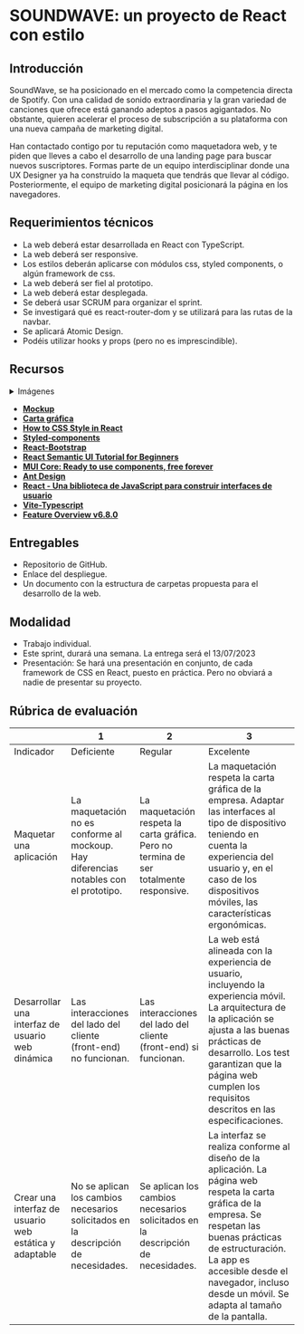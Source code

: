 # SOUNDWAVE: un proyecto de React con estilo

## Introducción

SoundWave, se ha posicionado en el mercado como la competencia directa de Spotify. Con una calidad de sonido extraordinaria y la gran variedad de canciones que ofrece está ganando adeptos a pasos agigantados. No obstante, quieren acelerar el proceso de subscripción a su plataforma con una nueva campaña de marketing digital.

Han contactado contigo por tu reputación como maquetadora web, y te piden que lleves a cabo el desarrollo de una landing page para buscar nuevos suscriptores. Formas parte de un equipo interdisciplinar donde una UX Designer ya ha construido la maqueta que tendrás que llevar al código. Posteriormente, el equipo de marketing digital posicionará la página en los navegadores.

## Requerimientos técnicos

- La web deberá estar desarrollada en React con TypeScript.
- La web deberá ser responsive.
- Los estilos deberán aplicarse con módulos css, styled components, o algún framework de css.
- La web deberá ser fiel al prototipo.
- La web deberá estar desplegada.
- Se deberá usar SCRUM para organizar el sprint.
- Se investigará qué es react-router-dom y se utilizará para las rutas de la navbar.
- Se aplicará Atomic Design.
- Podéis utilizar hooks y props (pero no es imprescindible).

## Recursos

<details>
  <summary>Imágenes</summary>

    - landing-page-girl.png
    - covers.jpg
    - more.svg
    - albums.svg
    - logo.png
    - microphone.svg
    - twitter.svg


</details>

- **[Mockup](https://simplonline-v3-prod.s3.eu-west-3.amazonaws.com/media/file/pdf/46391d6c-b766-4ed3-a121-72c9b2a15960.pdf)**
- **[Carta gráfica](https://simplonline-v3-prod.s3.eu-west-3.amazonaws.com/media/file/pdf/0b528713-7dbc-4261-b4b7-0070dd4e7021.pdf)**
- **[How to CSS Style in React](https://www.robinwieruch.de/react-css-styling/)**
- **[Styled-components](https://styled-components.com/)**
- **[React-Bootstrap](https://react-bootstrap.github.io/)**
- **[React Semantic UI Tutorial for Beginners](https://www.robinwieruch.de/react-semantic-ui-tutorial/)**
- **[MUI Core: Ready to use components, free forever](https://mui.com/core/)**
- **[Ant Design](https://ant.design/)**
- **[React - Una biblioteca de JavaScript para construir interfaces de usuario](https://es.reactjs.org/)**
- **[Vite-Typescript](https://vitejs.dev/guide/)**
- **[Feature Overview v6.8.0](https://reactrouter.com/en/main/start/overview)**



## Entregables

- Repositorio de GitHub.
- Enlace del despliegue.
- Un documento con la estructura de carpetas propuesta para el desarrollo de la web.

## Modalidad

- Trabajo individual.
- Este sprint, durará una semana. La entrega será el 13/07/2023
- Presentación: Se hará una presentación en conjunto, de cada framework de CSS en React, puesto en práctica. Pero no obviará a nadie de presentar su proyecto.

## Rúbrica de evaluación

|  | 1 | 2 | 3 |
| --- | --- | --- | --- |
| Indicador | Deficiente | Regular | Excelente |
| Maquetar una aplicación | La maquetación no es conforme al mockoup. Hay diferencias notables con el prototipo. | La maquetación respeta la carta gráfica. Pero no termina de ser totalmente responsive. | La maquetación respeta la carta gráfica de la empresa. Adaptar las interfaces al tipo de dispositivo teniendo en cuenta la experiencia del usuario y, en el caso de los dispositivos móviles, las características ergonómicas. |
| Desarrollar una interfaz de usuario web dinámica | Las interacciones del lado del cliente (front-end) no funcionan. | Las interacciones del lado del cliente (front-end) si funcionan. | La web está alineada con la experiencia de usuario, incluyendo la experiencia móvil. La arquitectura de la aplicación se ajusta a las buenas prácticas de desarrollo. Los test garantizan que la página web cumplen los requisitos descritos en las especificaciones. |
| Crear una interfaz de usuario web estática y adaptable | No se aplican los cambios necesarios solicitados en la descripción de necesidades. | Se aplican los cambios necesarios solicitados en la descripción de necesidades. | La interfaz se realiza conforme al diseño de la aplicación. La página web respeta la carta gráfica de la empresa. Se respetan las buenas prácticas de estructuración. La app es accesible desde el navegador, incluso desde un móvil. Se adapta al tamaño de la pantalla. |
